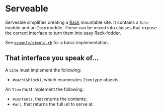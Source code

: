 # Serveable

Serveable simplifies creating a [Rack][rack] mountable site. It contains a
`Site` module and an `Item` module. These can be mixed into classes that expose
the correct interface to turn them into easy Rack-fodder.

See [`example/simple.rb`](examples/simple.rb) for a basic implementation.


## That interface you speak of...

A `Site` must implement the following:

- `#each(&block)`, which enumerates `Item` type objects.

An `Item` must implement the following:

- `#contents`, that returns the contents;
- `#url`, that returns the full url to serve at.


[rack]: http://rack.github.com
